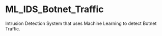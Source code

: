 # ML_IDS_Botnet_Traffic
Intrusion Detection System that uses Machine Learning to detect Botnet Traffic.
